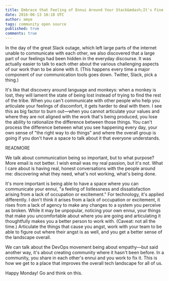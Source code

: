 ```yaml
---
title: Embrace that Feeling of Ennui Around Your Stack&mdash;It's Fine
date: 2016-06-13 16:18 UTC
author: amye
tags: community open source
published: true
comments: true
---
```

In the day of the great Slack outage, which left large parts of the internet unable to communicate with each other, we also discovered that a large part of our feelings had been hidden in the everyday discourse. It was actually easier to talk to each other about the various challenging aspects of our work than to be alone with it. (This happens every time a major component of our communication tools goes down. Twitter, Slack, pick a thing.)

It's like that discovery around language and monkeys: when a monkey is lost, they will lament the state of being lost instead of trying to find the rest of the tribe. When you can't communicate with other people who help you articulate your feelings of discomfort, it gets harder to deal with them. I see this as big factor to burn out&mdash;when you cannot articulate your values and where they are not aligned with the work that's being produced, you lose the ability to rationalize the difference between those things. You can't process the difference between what you see happening every day, your own sense of "the right way to do things" and where the overall group is going if you don't have a space to talk about it that everyone understands.

READMORE

We talk about communication being so important, but to what purpose? More email is not better. I wish email was my real passion, but it's not. What I care about is having real, honest conversations with the people around me: discovering what they need, what's not working, what's being done.

It's more important is being able to have a space where you can communicate your ennui, "a feeling of listlessness and dissatisfaction arising from a lack of occupation or excitement."  For technology, it's applied differently. I don't think it arises from a lack of occupation or excitement, it rises from a lack of agency to make any changes to a system you perceive as broken. While it may be unpopular, noticing your own ennui, your things that make you uncomfortable about where you are going and articulating it thoughtfully makes you a better person to work with. (Caveat: not all the time.) Articulate the things that cause you angst, work with your team to be able to figure out where their angst is as well, and you get a better sense of the landscape overall.

We can talk about the DevOps movement being about empathy&mdash;but said another way, it's about creating community where it hasn't been before. In a community, you share in each other's ennui and you work to fix it. This is how we get to a place that improves the overall tech landscape for all of us.

Happy Monday! Go and think on this.
